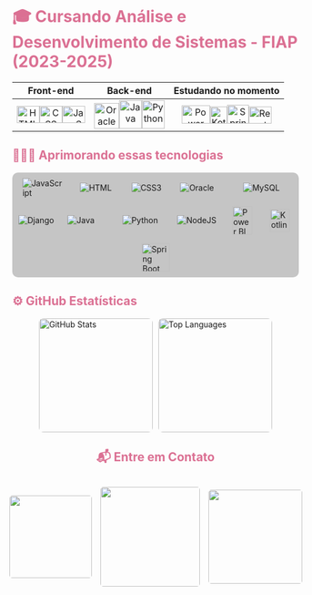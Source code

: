 <h1 style="color: #DB7093;">🎓 Cursando Análise e Desenvolvimento de Sistemas - FIAP (2023-2025)</h1>

<div align="center">
<div align="center">

Front-end | Back-end | Estudando no momento
:---------:|:---------:|:----------------------:
<a href="#"><img height="30" width="40" src="https://icongr.am/devicon/html5-original-wordmark.svg?size=40&color=currentColor" alt="HTML" /></a><a href="#"><img height="30" width="40" src="https://icongr.am/devicon/css3-original-wordmark.svg?size=40&color=currentColor" alt="CSS" /></a><a href="#"><img height="30" width="40" src="https://icongr.am/devicon/javascript-original.svg?size=40&color=currentColor" alt="JavaScript" /></a> | <a href="#"><img height="45" width="44" src="https://icongr.am/devicon/oracle-original.svg?size=75&color=currentColor" alt="Oracle" /></a><a href="#"><img height="50" width="40" src="https://icongr.am/devicon/java-original-wordmark.svg?size=100&color=currentColor" alt="Java" /></a><a href="#"><img height="50" width="40" src="https://icongr.am/devicon/python-original.svg?size=40&color=currentColor" alt="Python" /></a> | <a href="#"><img height="32" width="50" src="https://upload.wikimedia.org/wikipedia/commons/c/cf/New_Power_BI_Logo.svg" alt="Power BI" /></a><a href="#"><img height="30" width="30" src="https://upload.wikimedia.org/wikipedia/commons/7/74/Kotlin_Icon.png" alt="Kotlin" /></a><a href="#"><img height="33" width="38" src="https://cdn.jsdelivr.net/gh/devicons/devicon/icons/spring/spring-original.svg" alt="Spring" /><a href="#"><img height="30" width="40" src="https://icongr.am/devicon/react-original.svg?size=40&color=currentColor" alt="React" /></a>

</div>
</div>

<h2 style="color: #DB7093;">👩🏽‍💻 Aprimorando essas tecnologias</h2>
<div style="display: flex; flex-wrap: wrap; justify-content: space-around; align-items: center; background-color: #55555555; padding: 10px; border-radius: 10px; gap: 15px;">
  <img alt="JavaScript" src="https://icongr.am/devicon/javascript-original.svg?size=60&color=currentColor" style="flex: 0 1 60px;"/>
  <img alt="HTML" src="https://icongr.am/devicon/html5-original-wordmark.svg?size=60&color=currentColor" style="flex: 0 1 60px;"/>
  <img alt="CSS3" src="https://icongr.am/devicon/css3-original-wordmark.svg?size=55&color=currentColor" style="flex: 0 1 55px;"/>
  <img alt="Oracle" src="https://icongr.am/devicon/oracle-original.svg?size=80&color=currentColor" style="flex: 0 1 80px;"/>
  <img alt="MySQL" src="https://icongr.am/devicon/mysql-original-wordmark.svg?size=80&color=currentColor" style="flex: 0 1 80px;"/>
  <img alt="Django" src="https://icongr.am/devicon/django-original.svg?size=70&color=currentColor" style="flex: 0 1 70px;"/>
  <img alt="Java" src="https://icongr.am/devicon/java-original-wordmark.svg?size=80&color=currentColor" style="flex: 0 1 80px;"/>
  <img alt="Python" src="https://icongr.am/devicon/python-original.svg?size=80&color=currentColor" style="flex: 0 1 80px;"/>
  <img alt="NodeJS" src="https://icongr.am/devicon/nodejs-original-wordmark.svg?size=80&color=currentColor" style="flex: 0 1 80px;"/>
  <img alt="Power BI" src="https://upload.wikimedia.org/wikipedia/commons/c/cf/New_Power_BI_Logo.svg" height="50" width="35" style="flex: 0 1 50px;"/>
  <img alt="Kotlin" src="https://upload.wikimedia.org/wikipedia/commons/7/74/Kotlin_Icon.png" height="40" width="35" style="flex: 0 1 40px;"/>
  <img alt="Spring Boot" src="https://cdn.jsdelivr.net/gh/devicons/devicon/icons/spring/spring-original.svg" style="width: 50px; height: 50px;"/>
</div>

<h2 style="color: #DB7093;">⚙️ GitHub Estatísticas</h2>
<div style="display: flex; justify-content: center; gap: 10px; flex-wrap: wrap;">
  <a href="https://github.com/MariaEduarda-Ciarini">
    <img height="200" src="https://github-readme-stats.vercel.app/api?username=MariaEduarda-Ciarini&theme=radical&show_icons=true&hide_border=true&count_private=true&bg_color=11191f33&text_color=2E8B57&icon_color=FFFF00&border_color=000000&title_color=DB7093&text_bold=true" alt="GitHub Stats" style="border-radius: 8px;">
  </a>
  <a href="https://github.com/MariaEduarda-Ciarini">
    <img height="200" src="https://github-readme-stats.vercel.app/api/top-langs/?username=MariaEduarda-Ciarini&layout=compact&langs_count=10&theme=dark&bg_color=11191f33&border_color=00000000&title_color=DB7093&text_color=2E8B57&text_bold=true" alt="Top Languages" style="border-radius: 8px;">
</a>
</div>

<div style="display: flex; flex-direction: column; align-items: center;">
  <h2 style="color: #DB7093;">📬 Entre em Contato</h2>
  <div style="display: flex; justify-content: center; align-items: center; gap: 15px; margin-top: 15px;">
    <a href="mailto:dudaciarinii@gmail.com">
      <img src="https://img.shields.io/badge/Gmail-D14836?style=plastic&logo=gmail&logoColor=white" target="_blank" width="145" style="border-radius: 5px;">
    </a>
    <a href="https://www.linkedin.com/in/maria-eduarda-ciarini-b97ab6270/" target="_blank">
      <img src="https://img.shields.io/badge/LinkedIn-0077B5?style=plastic&logo=linkedin&logoColor=white" width="175" style="border-radius: 5px;">
    </a>
    <a href="https://discord.com/channels/@Maria%20Eduarda%20Ciarini" target="_blank">
      <img src="https://img.shields.io/badge/Discord-5865F2?style=plastic&logo=discord&logoColor=white" width="165" style="border-radius: 5px;">
    </a>
  </div>
</div>


